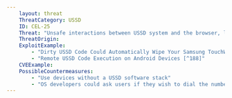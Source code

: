 ```yaml
---
    layout: threat
    ThreatCategory: USSD
    ID: CEL-25
    Threat: "Unsafe interactions between USSD system and the browser, leading to autodial of unsafe USSD codes (e.g., factory reset)"
    ThreatOrigin:
    ExploitExample:
        - "Dirty USSD Code Could Automatically Wipe Your Samsung TouchWize Device (Updated) [^187]"
        - "Remote USSD Code Execution on Android Devices [^188]"
    CVEExample:
    PossibleCountermeasures:
        - "Use devices without a USSD software stack"
        - "OS developers could ask users if they wish to dial the number"
---
```

